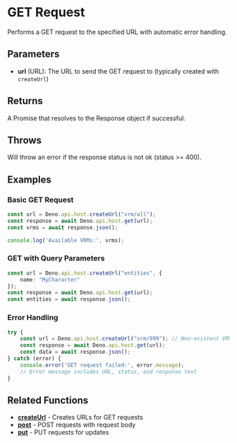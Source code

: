 # GET Request

Performs a GET request to the specified URL with automatic error handling.

## Parameters

- **url** (URL): The URL to send the GET request to (typically created with `createUrl`)

## Returns

A Promise that resolves to the Response object if successful.

## Throws

Will throw an error if the response status is not ok (status >= 400).

## Examples

### Basic GET Request

```typescript
const url = Deno.api.host.createUrl("vrm/all");
const response = await Deno.api.host.get(url);
const vrms = await response.json();

console.log('Available VRMs:', vrms);
```

### GET with Query Parameters

```typescript
const url = Deno.api.host.createUrl("entities", {
    name: "MyCharacter"
});
const response = await Deno.api.host.get(url);
const entities = await response.json();
```

### Error Handling

```typescript
try {
    const url = Deno.api.host.createUrl("vrm/999"); // Non-existent VRM
    const response = await Deno.api.host.get(url);
    const data = await response.json();
} catch (error) {
    console.error('GET request failed:', error.message);
    // Error message includes URL, status, and response text
}
```

## Related Functions

- **[createUrl](./createUrl.md)** - Creates URLs for GET requests
- **[post](./post.md)** - POST requests with request body
- **[put](./put.md)** - PUT requests for updates